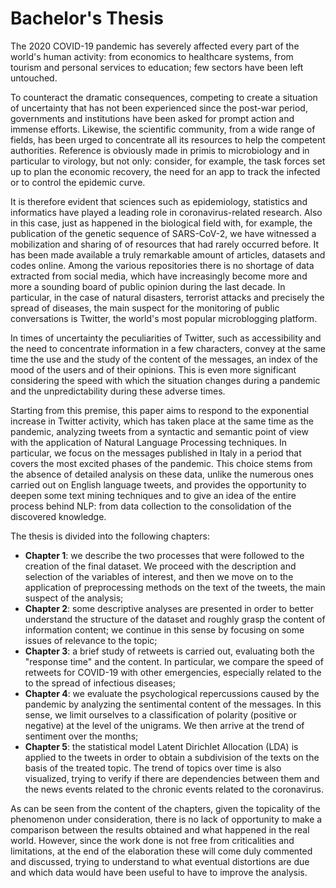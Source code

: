 # Bachelor's Thesis



The 2020 COVID-19 pandemic has severely affected every part of the world's human activity: from economics to healthcare systems, from tourism and personal services to education; few sectors have been left untouched.

To counteract the dramatic consequences, competing to create a situation of uncertainty that has not been experienced since the post-war period, governments and
institutions have been asked for prompt action and immense efforts. Likewise, the scientific community, from a wide range of fields, has been urged to concentrate
all its resources to help the competent authorities. Reference is obviously made in primis to microbiology and in particular to virology, but not only: consider,
for example, the task forces set up to plan the economic recovery, the need for an app to track the infected or to control the epidemic curve.

It is therefore evident that sciences such as epidemiology, statistics and informatics have played a leading role in coronavirus-related research. Also in this case,
just as happened in the biological field with, for example, the publication of the genetic sequence of SARS-CoV-2, we have witnessed a mobilization and sharing of
of resources that had rarely occurred before. It has been made available a truly remarkable amount of articles, datasets and codes online.
Among the various repositories there is no shortage of data extracted from social media, which have increasingly become
more and more a sounding board of public opinion during the last decade. In particular, in the case of natural disasters, terrorist attacks and precisely the spread of
diseases, the main suspect for the monitoring of public conversations is Twitter, the world's most popular microblogging platform.

In times of uncertainty the peculiarities of Twitter, such as accessibility and the need to concentrate information in a few characters, convey at the same time the use
and the study of the content of the messages, an index of the mood of the users and of their opinions. This is even more significant considering the speed with which the situation changes during a pandemic and the unpredictability during these adverse times.

Starting from this premise, this paper aims to respond to the exponential increase in Twitter activity, which has taken place at the same time as the pandemic, analyzing tweets from a syntactic and semantic point of view with the application of Natural Language Processing techniques. In particular, we focus on the messages published in Italy in a period that covers the most excited phases of the pandemic.
This choice stems from the absence of detailed analysis on these data, unlike the numerous ones carried out on English language tweets, and
provides the opportunity to deepen some text mining techniques and to give an idea of the entire process behind NLP: from data collection to the consolidation
of the discovered knowledge.

The thesis is divided into the following chapters:
- **Chapter 1**: we describe the two processes that were followed to the creation of the final dataset. We proceed with the description and selection
of the variables of interest, and then we move on to the application of preprocessing methods on the text of the tweets, the main suspect of the analysis;
- **Chapter 2**: some descriptive analyses are presented in order to better understand the structure of the dataset and roughly grasp the content of information content; we continue in this sense by focusing on some issues of relevance to the topic;
- **Chapter 3**: a brief study of retweets is carried out, evaluating both the "response time" and the content. In particular, we compare the speed of retweets for COVID-19 with other emergencies, especially related to the to the spread of infectious diseases;
- **Chapter 4**: we evaluate the psychological repercussions caused by the pandemic by analyzing the sentimental content of the messages. In this sense, we limit ourselves
to a classification of polarity (positive or negative) at the level of the unigrams. We then arrive at the trend of sentiment over the months;
- **Chapter 5**: the statistical model Latent Dirichlet Allocation (LDA) is applied to the tweets in order to obtain a subdivision of the texts on the basis
of the treated topic. The trend of topics over time is also visualized, trying to verify if there are dependencies between them and the news events related to the
chronic events related to the coronavirus.

As can be seen from the content of the chapters, given the topicality of the phenomenon under consideration, there is no lack of opportunity to make a comparison between the results obtained and what happened in the real world. However, since the work done is not free from criticalities and limitations, at the end of the elaboration these will come duly commented and discussed, trying to understand to what eventual distortions are due and which data would have been useful to have to improve the analysis.
